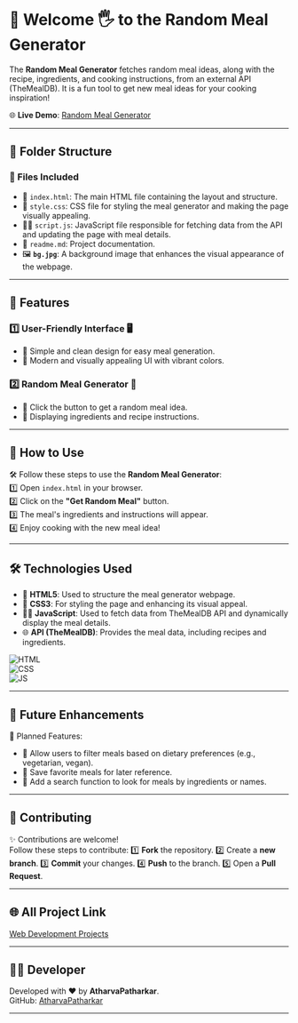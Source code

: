 # 🧮 Welcome 🖐 to the Random Meal Generator

The **Random Meal Generator** fetches random meal ideas, along with the recipe, ingredients, and cooking instructions, from an external API (TheMealDB). It is a fun tool to get new meal ideas for your cooking inspiration!

🌐 **Live Demo**: [Random Meal Generator](https://atharvapatharkar.github.io/web-development-projects/Random%20Meal%20Generator/index.html) 

---

## 📂 Folder Structure

### 🔸 Files Included
- 📄 `index.html`: The main HTML file containing the layout and structure.
- 🎨 `style.css`: CSS file for styling the meal generator and making the page visually appealing.
- 🧑‍💻 `script.js`: JavaScript file responsible for fetching data from the API and updating the page with meal details.
- 🧾 `readme.md`: Project documentation.
- 🖼️ **`bg.jpg`**: A background image that enhances the visual appearance of the webpage.



---

## 🌟 Features

### 1️⃣ **User-Friendly Interface** 🖥️  
   - 📝 Simple and clean design for easy meal generation.  
   - 🎨 Modern and visually appealing UI with vibrant colors.

### 2️⃣ **Random Meal Generator** 🔄  
   - 🎲 Click the button to get a random meal idea.  
   - 🍴 Displaying ingredients and recipe instructions.

---

## 🚀 How to Use

🛠️ Follow these steps to use the **Random Meal Generator**:  
1️⃣ Open `index.html` in your browser.  
2️⃣ Click on the **"Get Random Meal"** button.  
3️⃣ The meal's ingredients and instructions will appear.  
4️⃣ Enjoy cooking with the new meal idea!

---

## 🛠️ Technologies Used

- 📄 **HTML5**: Used to structure the meal generator webpage.  
- 🎨 **CSS3**: For styling the page and enhancing its visual appeal.  
- 🧑‍💻 **JavaScript**: Used to fetch data from TheMealDB API and dynamically display the meal details.  
- 🌐 **API (TheMealDB)**: Provides the meal data, including recipes and ingredients.

![HTML](https://img.shields.io/badge/html5%20-%23E34F26.svg?&style=for-the-badge&logo=html5&logoColor=white)  
![CSS](https://img.shields.io/badge/css3%20-%231572B6.svg?&style=for-the-badge&logo=css3&logoColor=white)  
![JS](https://img.shields.io/badge/javascript%20-%23323330.svg?&style=for-the-badge&logo=javascript&logoColor=%23F7DF1E)

---

## 🔮 Future Enhancements

📌 Planned Features:  
- 🍝 Allow users to filter meals based on dietary preferences (e.g., vegetarian, vegan).  
- 📅 Save favorite meals for later reference.  
- 🍔 Add a search function to look for meals by ingredients or names.

---

## 🤝 Contributing

✨ Contributions are welcome!  
Follow these steps to contribute:
1️⃣ **Fork** the repository.
2️⃣ Create a **new branch**.
3️⃣ **Commit** your changes.
4️⃣ **Push** to the branch.
5️⃣ Open a **Pull Request**.

---

## 🌐 All Project Link

[Web Development Projects](https://atharvapatharkar.github.io/web-development-projects/)

---

## 🧑‍💻 Developer

Developed with ❤️ by **AtharvaPatharkar**.  
GitHub: [AtharvaPatharkar](https://github.com/AtharvaPatharkar)

---